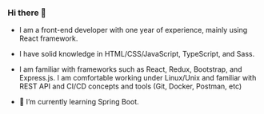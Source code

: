 ### Hi there 👋

- I am a front-end developer with one year of experience, mainly using React framework. 
- I have solid knowledge in HTML/CSS/JavaScript, TypeScript, and Sass. 
- I am familiar with frameworks such as React, Redux, Bootstrap, and Express.js. I am comfortable working under Linux/Unix and familiar with REST API and CI/CD concepts and tools (Git, Docker, Postman, etc)

- 🌱 I’m currently learning Spring Boot.

<!--
**chloez21/chloez21** is a ✨ _special_ ✨ repository because its `README.md` (this file) appears on your GitHub profile.

Here are some ideas to get you started:

- 🔭 I’m currently working on ...
- 🌱 I’m currently learning ...
- 👯 I’m looking to collaborate on ...
- 🤔 I’m looking for help with ...
- 💬 Ask me about ...
- 📫 How to reach me: ...
- 😄 Pronouns: ...
- ⚡ Fun fact: ...
-->
